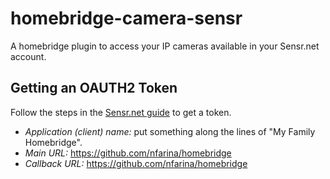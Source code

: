 # homebridge-camera-sensr
A homebridge plugin to access your IP cameras available in your Sensr.net account.

## Getting an OAUTH2 Token

Follow the steps in the [Sensr.net guide](http://yacc.github.io/sensrapi-tutorials/) to get a token.

* _Application (client) name:_ put something along the lines of "My Family Homebridge".
* _Main URL:_ https://github.com/nfarina/homebridge
* _Callback URL:_ https://github.com/nfarina/homebridge